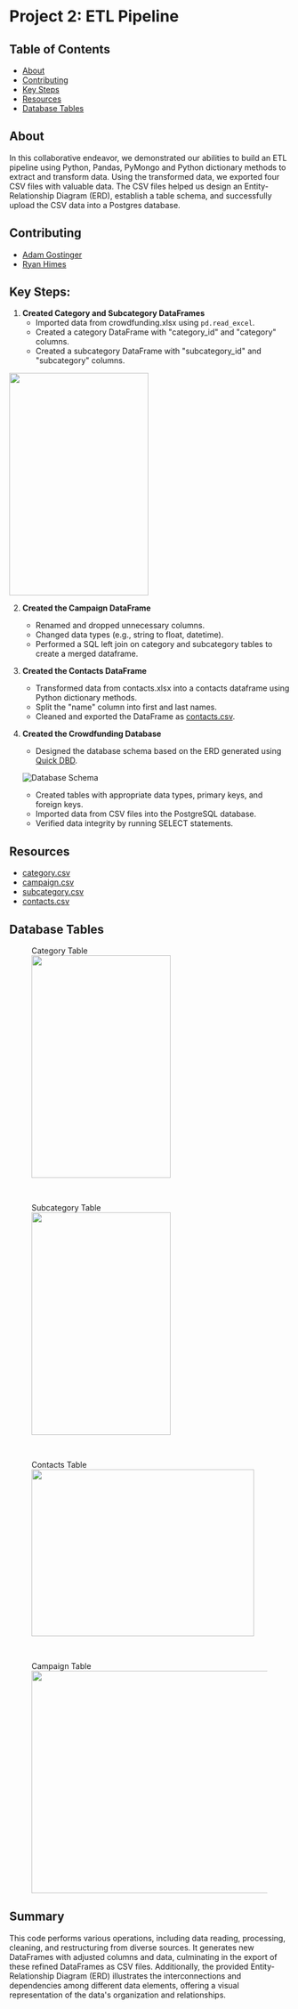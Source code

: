 # Project 2: ETL Pipeline

## Table of Contents
- [About](#about)
- [Contributing](#contributing)
- [Key Steps](#key-steps)
- [Resources](#resources)
- [Database Tables](#database-tables)

## About
In this collaborative endeavor, we demonstrated our abilities to build an ETL pipeline using Python, Pandas, PyMongo and Python dictionary methods to extract and transform data. Using the transformed data, we exported four CSV files with valuable data. The CSV files helped us design an Entity-Relationship Diagram (ERD), establish a table schema, and successfully upload the CSV data into a Postgres database.


## Contributing
- <a href="https://www.github.com/agostinger/" target="_blank">Adam Gostinger</a>
- <a href="https://www.github.com/Ryguy57/" target="_blank">Ryan Himes</a>



## Key Steps:
1. **Created Category and Subcategory DataFrames**
   - Imported data from crowdfunding.xlsx using `pd.read_excel`.
   - Created a category DataFrame with "category_id" and "category" columns.
   - Created a subcategory DataFrame with "subcategory_id" and "subcategory" columns.

<img src="Images/category_DataFrame.png" width="250" height="400">

2. **Created the Campaign DataFrame**
   - Renamed and dropped unnecessary columns.
   - Changed data types (e.g., string to float, datetime).
   - Performed a SQL left join on category and subcategory tables to create a merged dataframe.

3. **Created the Contacts DataFrame**
   - Transformed data from contacts.xlsx into a contacts dataframe using Python dictionary methods.
   - Split the "name" column into first and last names.
   - Cleaned and exported the DataFrame as [contacts.csv](Resources/contacts.csv).

4. **Created the Crowdfunding Database**
   - Designed the database schema based on the ERD generated using [Quick DBD](http://www.quickdatabasediagrams.com/).

   ![Database Schema](Images/ERD_campaign_db.png)

   - Created tables with appropriate data types, primary keys, and foreign keys.
   - Imported data from CSV files into the PostgreSQL database.
   - Verified data integrity by running SELECT statements.

## Resources
- [category.csv](Resources/category.csv)
- [campaign.csv](Resources/campaign.csv)
- [subcategory.csv](Resources/subcategory.csv)
- [contacts.csv](Resources/contacts.csv)

## Database Tables
<figure>
    <figcaption>Category Table</figcaption>
    <img src="Images/Tables/Category_table.png" width="250" height="400">
</figure>
<br>
<figure>
    <figcaption>Subcategory Table</figcaption>
    <img src="Images/Tables/Subcategory_table.png" width="250" height="400">
</figure>
<br>
<figure>
    <figcaption>Contacts Table</figcaption>
    <img src="Images/Tables/Contacts_table.png" width="400" height="300">
</figure>
<br>
<figure>
    <figcaption>Campaign Table</figcaption>
    <img src="Images/Tables/Campaign_table.png" width="700" height="400">
</figure>

## Summary
This code performs various operations, including data reading, processing, cleaning, and restructuring from diverse sources. It generates new DataFrames with adjusted columns and data, culminating in the export of these refined DataFrames as CSV files. Additionally, the provided Entity-Relationship Diagram (ERD) illustrates the interconnections and dependencies among different data elements, offering a visual representation of the data's organization and relationships.
